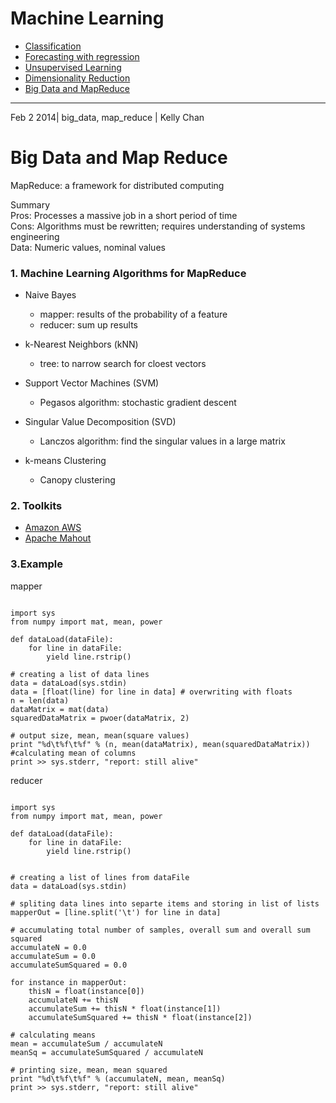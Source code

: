 # Machine Learning
- [Classification](https://github.com/KellyChan/notebook/blob/master/tech/20140115-ML1_Classification.md)
- [Forecasting with regression](https://github.com/KellyChan/notebook/blob/master/tech/20140115-ML2_Forecasting_with_Regression.md)
- [Unsupervised Learning](https://github.com/KellyChan/notebook/blob/master/tech/20140115-ML3_Unsupervised_Learning.md)
- [Dimensionality Reduction](https://github.com/KellyChan/notebook/blob/master/tech/20140115-ML4_Dimensionality_Reduction.md)
- [Big Data and MapReduce](https://github.com/KellyChan/notebook/blob/master/tech/20140115-ML5_Big_Data_and_Map_Reduce.md)

---
Feb 2 2014| big_data, map_reduce | Kelly Chan
# Big Data and Map Reduce

MapReduce: a framework for distributed computing

Summary  
Pros: Processes a massive job in a short period of time  
Cons: Algorithms must be rewritten; requires understanding of systems engineering  
Data: Numeric values, nominal values  

### 1. Machine Learning Algorithms for MapReduce  
- Naive Bayes
  * mapper: results of the probability of a feature
  * reducer: sum up results
  
- k-Nearest Neighbors (kNN)
  * tree: to narrow search for cloest vectors
  
- Support Vector Machines (SVM)
  * Pegasos algorithm: stochastic gradient descent
  
- Singular Value Decomposition (SVD)
  * Lanczos algorithm: find the singular values in a large matrix
  
- k-means Clustering
  * Canopy clustering

### 2. Toolkits

- [Amazon AWS](http://aws.amazon.com/)
- [Apache Mahout](http://mahout.apache.org/)

### 3.Example

mapper
```

import sys
from numpy import mat, mean, power

def dataLoad(dataFile):
    for line in dataFile:
        yield line.rstrip()

# creating a list of data lines
data = dataLoad(sys.stdin)
data = [float(line) for line in data] # overwriting with floats
n = len(data)
dataMatrix = mat(data)
squaredDataMatrix = pwoer(dataMatrix, 2)
        
# output size, mean, mean(square values)
print "%d\t%f\t%f" % (n, mean(dataMatrix), mean(squaredDataMatrix)) #calculating mean of columns
print >> sys.stderr, "report: still alive" 

```

reducer
```

import sys
from numpy import mat, mean, power

def dataLoad(dataFile):
    for line in dataFile:
        yield line.rstrip()


# creating a list of lines from dataFile
data = dataLoad(sys.stdin)
       
# spliting data lines into separte items and storing in list of lists
mapperOut = [line.split('\t') for line in data]

# accumulating total number of samples, overall sum and overall sum squared
accumulateN = 0.0
accumulateSum = 0.0
accumulateSumSquared = 0.0

for instance in mapperOut:
    thisN = float(instance[0])
    accumulateN += thisN
    accumulateSum += thisN * float(instance[1])
    accumulateSumSquared += thisN * float(instance[2])

# calculating means
mean = accumulateSum / accumulateN
meanSq = accumulateSumSquared / accumulateN

# printing size, mean, mean squared
print "%d\t%f\t%f" % (accumulateN, mean, meanSq)
print >> sys.stderr, "report: still alive"

```
